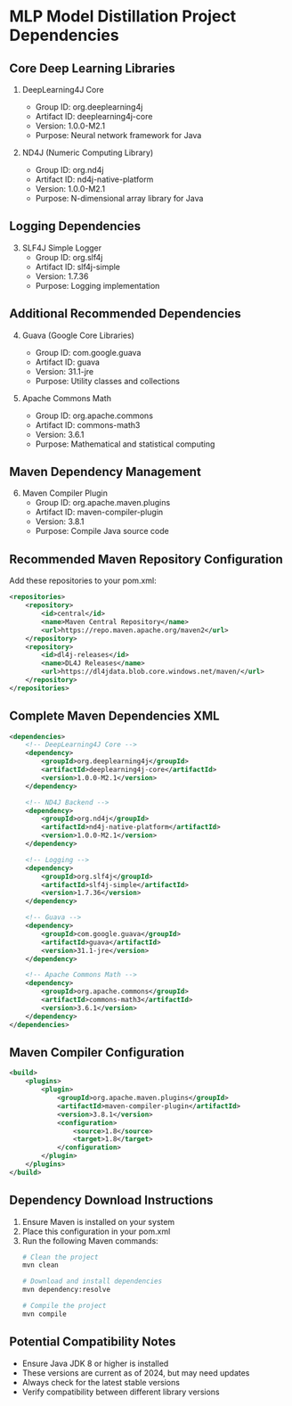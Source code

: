 # MLP Model Distillation Project Dependencies

## Core Deep Learning Libraries
1. DeepLearning4J Core
   - Group ID: org.deeplearning4j
   - Artifact ID: deeplearning4j-core
   - Version: 1.0.0-M2.1
   - Purpose: Neural network framework for Java

2. ND4J (Numeric Computing Library)
   - Group ID: org.nd4j
   - Artifact ID: nd4j-native-platform
   - Version: 1.0.0-M2.1
   - Purpose: N-dimensional array library for Java

## Logging Dependencies
3. SLF4J Simple Logger
   - Group ID: org.slf4j
   - Artifact ID: slf4j-simple
   - Version: 1.7.36
   - Purpose: Logging implementation

## Additional Recommended Dependencies
4. Guava (Google Core Libraries)
   - Group ID: com.google.guava
   - Artifact ID: guava
   - Version: 31.1-jre
   - Purpose: Utility classes and collections

5. Apache Commons Math
   - Group ID: org.apache.commons
   - Artifact ID: commons-math3
   - Version: 3.6.1
   - Purpose: Mathematical and statistical computing

## Maven Dependency Management
6. Maven Compiler Plugin
   - Group ID: org.apache.maven.plugins
   - Artifact ID: maven-compiler-plugin
   - Version: 3.8.1
   - Purpose: Compile Java source code

## Recommended Maven Repository Configuration
Add these repositories to your pom.xml:
```xml
<repositories>
    <repository>
        <id>central</id>
        <name>Maven Central Repository</name>
        <url>https://repo.maven.apache.org/maven2</url>
    </repository>
    <repository>
        <id>dl4j-releases</id>
        <name>DL4J Releases</name>
        <url>https://dl4jdata.blob.core.windows.net/maven/</url>
    </repository>
</repositories>
```

## Complete Maven Dependencies XML
```xml
<dependencies>
    <!-- DeepLearning4J Core -->
    <dependency>
        <groupId>org.deeplearning4j</groupId>
        <artifactId>deeplearning4j-core</artifactId>
        <version>1.0.0-M2.1</version>
    </dependency>

    <!-- ND4J Backend -->
    <dependency>
        <groupId>org.nd4j</groupId>
        <artifactId>nd4j-native-platform</artifactId>
        <version>1.0.0-M2.1</version>
    </dependency>

    <!-- Logging -->
    <dependency>
        <groupId>org.slf4j</groupId>
        <artifactId>slf4j-simple</artifactId>
        <version>1.7.36</version>
    </dependency>

    <!-- Guava -->
    <dependency>
        <groupId>com.google.guava</groupId>
        <artifactId>guava</artifactId>
        <version>31.1-jre</version>
    </dependency>

    <!-- Apache Commons Math -->
    <dependency>
        <groupId>org.apache.commons</groupId>
        <artifactId>commons-math3</artifactId>
        <version>3.6.1</version>
    </dependency>
</dependencies>
```

## Maven Compiler Configuration
```xml
<build>
    <plugins>
        <plugin>
            <groupId>org.apache.maven.plugins</groupId>
            <artifactId>maven-compiler-plugin</artifactId>
            <version>3.8.1</version>
            <configuration>
                <source>1.8</source>
                <target>1.8</target>
            </configuration>
        </plugin>
    </plugins>
</build>
```

## Dependency Download Instructions
1. Ensure Maven is installed on your system
2. Place this configuration in your pom.xml
3. Run the following Maven commands:
   ```bash
   # Clean the project
   mvn clean

   # Download and install dependencies
   mvn dependency:resolve

   # Compile the project
   mvn compile
   ```

## Potential Compatibility Notes
- Ensure Java JDK 8 or higher is installed
- These versions are current as of 2024, but may need updates
- Always check for the latest stable versions
- Verify compatibility between different library versions
```
